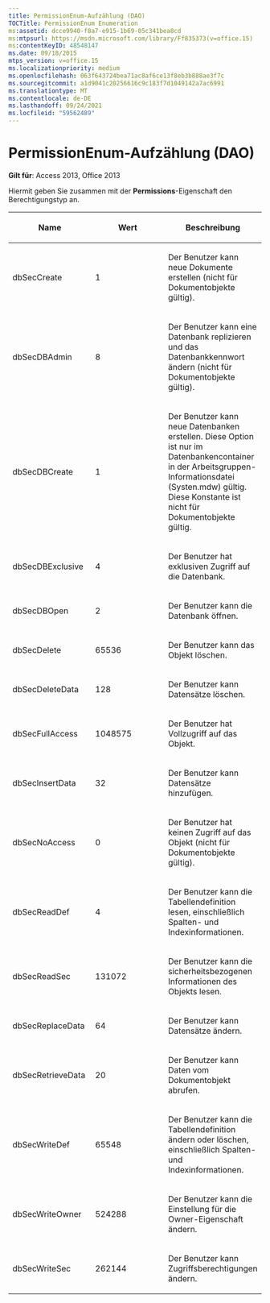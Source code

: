 ```yaml
---
title: PermissionEnum-Aufzählung (DAO)
TOCTitle: PermissionEnum Enumeration
ms:assetid: dcce9940-f8a7-e915-1b69-05c341bea8cd
ms:mtpsurl: https://msdn.microsoft.com/library/Ff835373(v=office.15)
ms:contentKeyID: 48548147
ms.date: 09/18/2015
mtps_version: v=office.15
ms.localizationpriority: medium
ms.openlocfilehash: 063f643724bea71ac8af6ce13f8eb3b888ae3f7c
ms.sourcegitcommit: a1d9041c20256616c9c183f7d1049142a7ac6991
ms.translationtype: MT
ms.contentlocale: de-DE
ms.lasthandoff: 09/24/2021
ms.locfileid: "59562489"
---
```

# <a name="permissionenum-enumeration-dao"></a>PermissionEnum-Aufzählung (DAO)


**Gilt für**: Access 2013, Office 2013

Hiermit geben Sie zusammen mit der **Permissions**-Eigenschaft den Berechtigungstyp an.

<table>
<colgroup>
<col style="width: 33%" />
<col style="width: 33%" />
<col style="width: 33%" />
</colgroup>
<thead>
<tr class="header">
<th><p>Name</p></th>
<th><p>Wert</p></th>
<th><p>Beschreibung</p></th>
</tr>
</thead>
<tbody>
<tr class="odd">
<td><p>dbSecCreate</p></td>
<td><p>1</p></td>
<td><p>Der Benutzer kann neue Dokumente erstellen (nicht für Dokumentobjekte gültig).</p></td>
</tr>
<tr class="even">
<td><p>dbSecDBAdmin</p></td>
<td><p>8 </p></td>
<td><p>Der Benutzer kann eine Datenbank replizieren und das Datenbankkennwort ändern (nicht für Dokumentobjekte gültig).</p></td>
</tr>
<tr class="odd">
<td><p>dbSecDBCreate</p></td>
<td><p>1</p></td>
<td><p>Der Benutzer kann neue Datenbanken erstellen. Diese Option ist nur im Datenbankencontainer in der Arbeitsgruppen-Informationsdatei (Systen.mdw) gültig. Diese Konstante ist nicht für Dokumentobjekte gültig.</p></td>
</tr>
<tr class="even">
<td><p>dbSecDBExclusive</p></td>
<td><p>4 </p></td>
<td><p>Der Benutzer hat exklusiven Zugriff auf die Datenbank.</p></td>
</tr>
<tr class="odd">
<td><p>dbSecDBOpen</p></td>
<td><p>2</p></td>
<td><p>Der Benutzer kann die Datenbank öffnen.</p></td>
</tr>
<tr class="even">
<td><p>dbSecDelete</p></td>
<td><p>65536</p></td>
<td><p>Der Benutzer kann das Objekt löschen.</p></td>
</tr>
<tr class="odd">
<td><p>dbSecDeleteData</p></td>
<td><p>128</p></td>
<td><p>Der Benutzer kann Datensätze löschen.</p></td>
</tr>
<tr class="even">
<td><p>dbSecFullAccess</p></td>
<td><p>1048575</p></td>
<td><p>Der Benutzer hat Vollzugriff auf das Objekt.</p></td>
</tr>
<tr class="odd">
<td><p>dbSecInsertData</p></td>
<td><p>32</p></td>
<td><p>Der Benutzer kann Datensätze hinzufügen.</p></td>
</tr>
<tr class="even">
<td><p>dbSecNoAccess</p></td>
<td><p>0</p></td>
<td><p>Der Benutzer hat keinen Zugriff auf das Objekt (nicht für Dokumentobjekte gültig).</p></td>
</tr>
<tr class="odd">
<td><p>dbSecReadDef</p></td>
<td><p>4 </p></td>
<td><p>Der Benutzer kann die Tabellendefinition lesen, einschließlich Spalten- und Indexinformationen.</p></td>
</tr>
<tr class="even">
<td><p>dbSecReadSec</p></td>
<td><p>131072</p></td>
<td><p>Der Benutzer kann die sicherheitsbezogenen Informationen des Objekts lesen.</p></td>
</tr>
<tr class="odd">
<td><p>dbSecReplaceData</p></td>
<td><p>64</p></td>
<td><p>Der Benutzer kann Datensätze ändern.</p></td>
</tr>
<tr class="even">
<td><p>dbSecRetrieveData</p></td>
<td><p>20</p></td>
<td><p>Der Benutzer kann Daten vom Dokumentobjekt abrufen.</p></td>
</tr>
<tr class="odd">
<td><p>dbSecWriteDef</p></td>
<td><p>65548</p></td>
<td><p>Der Benutzer kann die Tabellendefinition ändern oder löschen, einschließlich Spalten- und Indexinformationen.</p></td>
</tr>
<tr class="even">
<td><p>dbSecWriteOwner</p></td>
<td><p>524288</p></td>
<td><p>Der Benutzer kann die Einstellung für die Owner-Eigenschaft ändern.</p></td>
</tr>
<tr class="odd">
<td><p>dbSecWriteSec</p></td>
<td><p>262144</p></td>
<td><p>Der Benutzer kann Zugriffsberechtigungen ändern.</p></td>
</tr>
</tbody>
</table>

